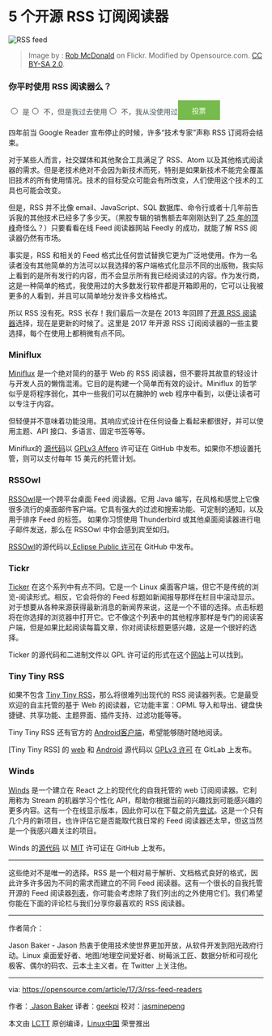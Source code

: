 5 个开源 RSS 订阅阅读器
============================================================

 ![RSS feed](https://opensource.com/sites/default/files/styles/image-full-size/public/images/life/rss_feed.png?itok=FHLEh-fZ "RSS feed") 
>Image by : [Rob McDonald][2] on Flickr. Modified by Opensource.com. [CC BY-SA 2.0][3].

### 你平时使用 RSS 阅读器么？

<form class="pollanon" action="https://opensource.com/article/17/3/rss-feed-readers" method="post" id="poll-view-voting" accept-charset="UTF-8"><label class="element-invisible" for="edit-choice" style="display: block; clip: rect(1px 1px 1px 1px); overflow: hidden; height: 1px; width: 1px; color: rgb(67, 81, 86); position: absolute !important;">选择</label><input type="radio" id="edit-choice-7621" name="choice" value="7621" class="form-radio" style="font-size: 16px; margin-top: 0px; max-width: 100%; -webkit-appearance: none; width: 0.8em; height: 0.8em; border-width: 1px; border-style: solid; border-color: rgb(51, 51, 51); border-radius: 50%; vertical-align: middle;"> <label class="option" for="edit-choice-7621" style="display: inline; font-weight: normal; color: rgb(67, 81, 86); margin-left: 0.2em; vertical-align: middle;">是</label><input type="radio" id="edit-choice-7626" name="choice" value="7626" class="form-radio" style="font-size: 16px; margin-top: 0px; max-width: 100%; -webkit-appearance: none; width: 0.8em; height: 0.8em; border-width: 1px; border-style: solid; border-color: rgb(51, 51, 51); border-radius: 50%; vertical-align: middle;"> <label class="option" for="edit-choice-7626" style="display: inline; font-weight: normal; color: rgb(67, 81, 86); margin-left: 0.2em; vertical-align: middle;">不，但是我过去使用</label><input type="radio" id="edit-choice-7631" name="choice" value="7631" class="form-radio" style="font-size: 16px; margin-top: 0px; max-width: 100%; -webkit-appearance: none; width: 0.8em; height: 0.8em; border-width: 1px; border-style: solid; border-color: rgb(51, 51, 51); border-radius: 50%; vertical-align: middle;"> <label class="option" for="edit-choice-7631" style="display: inline; font-weight: normal; color: rgb(67, 81, 86); margin-left: 0.2em; vertical-align: middle;">不，我从没使用过</label><input type="submit" id="edit-vote" name="op" value="投票" class="form-submit" style="font-family: &quot;Swiss 721 SWA&quot;, &quot;Helvetica Neue&quot;, Helvetica, Arial, &quot;Nimbus Sans L&quot;, sans-serif; font-size: 1em; max-width: 100%; line-height: normal; font-style: normal; border-width: 1px; border-style: solid; border-color: rgb(119, 186, 77); color: rgb(255, 255, 255); background: rgb(119, 186, 77); padding: 0.6em 1.9em;"></form>

四年前当 Google Reader 宣布停止的时候，许多“技术专家”声称 RSS 订阅将会结束。

对于某些人而言，社交媒体和其他聚合工具满足了 RSS、Atom 以及其他格式阅读器的需求。但是老技术绝对不会因为新技术而死，特别是如果新技术不能完全覆盖旧技术的所有使用情况。技术的目标受众可能会有所改变，人们使用这个技术的工具也可能会改变。

但是，RSS 并不比像 email、JavaScript、SQL 数据库、命令行或者十几年前告诉我的其他技术已经多了多少天。（黑胶专辑的销售额去年刚刚达到了[ 25 年的顶峰][4]奇怪么？）只要看看在线 Feed 阅读器网站 Feedly 的成功，就能了解 RSS 阅读器仍然有市场。

事实是，RSS 和相关的 Feed 格式比任何尝试替换它更为广泛地使用。作为一名读者没有其他简单的方法可以以我选择的客户端格式化显示不同的出版物，我实际上看到的是所有发行的内容，而不会显示所有我已经阅读过的内容。作为发行商，这是一种简单的格式，我使用过的大多数发行软件都是开箱即用的，它可以让我被更多的人看到，并且可以简单地分发许多文档格式。

所以 RSS 没有死。RSS 长存！我们最后一次是在 2013 年回顾了[开源 RSS 阅读器][5]选择，现在是更新的时候了。这里是 2017 年开源 RSS 订阅阅读器的一些主要选择，每个在使用上都稍微有点不同。

### Miniflux

[Miniflux][6] 是一个绝对简约的基于 Web 的 RSS 阅读器，但不要将其故意的轻设计与开发人员的懒惰混淆。它目的是构建一个简单而有效的设计。Miniflux 的哲学似乎是将程序弱化，其中一些我们可以在臃肿的 web 程序中看到，以便让读者可以专注于内容。

但轻便并不意味着功能没用。其响应式设计在任何设备上看起来都很好，并可以使用主题、API 接口、多语言、固定书签等等。

Miniflux的 [源代码][7]以 [GPLv3 Affero][8] 许可证在 GitHub 中发布。如果你不想设置托管，则可以支付每年 15 美元的托管计划。

### RSSOwl

[RSSOwl][9]是一个跨平台桌面 Feed 阅读器。它用 Java 编写，在风格和感觉上它像很多流行的桌面邮件客户端。它具有强大的过滤和搜索功能、可定制的通知，以及用于排序 Feed 的标签。 如果你习惯使用 Thunderbird 或其他桌面阅读器进行电子邮件发送，那么在 RSSOwl 中你会感到宾至如归。

[RSSOwl][10]的源代码以[ Eclipse Public 许可][11]在 GitHub 中发布。

### Tickr

[Ticker][12] 在这个系列中有点不同。它是一个 Linux 桌面客户端，但它不是传统的浏览-阅读形式。相反，它会将你的 Feed 标题如新闻报导那样在栏目中滚动显示。对于想要从各种来源获得最新消息的新闻界来说，这是一个不错的选择。点击标题将在你选择的浏览器中打开它。它不像这个列表中的其他程序那样是专门的阅读客户端，但是如果比起阅读每篇文章，你对阅读标题更感兴趣，这是一个很好的选择。

Ticker 的源代码和二进制文件以 GPL 许可证的形式在这个[网站][13]上可以找到。

### Tiny Tiny RSS

如果不包含 [Tiny Tiny RSS][14]，那么将很难列出现代的 RSS 阅读器列表。它是最受欢迎的自主托管的基于 Web 的阅读器，它功能丰富：OPML 导入和导出、键盘快捷键、共享功能、主题界面、插件支持、过滤功能等等。

Tiny Tiny RSS 还有官方的 [Android客户端][15]，希望能够随时随地阅读。

[Tiny Tiny RSS] 的 [web][16] 和 [Android][17] 源代码以 [GPLv3 许可][18] 在 GitLab 上发布。

### Winds

[Winds][19] 是一个建立在 React 之上的现代化的自我托管的 web 订阅阅读器。它利用称为 Stream 的机器学习个性化 API，帮助你根据当前的兴趣找到可能感兴趣的更多内容。这有一个在线显示版本，因此你可以在下载之前先[尝试][20]。这是一个只有几个月的新项目，也许评估它是否能取代我日常的 Feed 阅读器还太早，但这当然是一个我感兴趣关注的项目。

Winds 的[源代码][21] 以 [MIT][22] 许可证在 GitHub 上发布。

* * *

这些绝对不是唯一的选择。RSS 是一个相对易于解析、文档格式良好的格式，因此许多许多因为不同的需求而建立的不同 Feed 阅读器。这有一个很长的自我托管开源的 Feed 阅读器[列表][23]，你可能会考虑除了我们列出的之外使用它们。我们希望你能在下面的评论栏与我们分享你最喜欢的 RSS 阅读器。

--------------------------------------------------------------------------------

作者简介：

Jason Baker - Jason 热衷于使用技术使世界更加开放，从软件开发到阳光政府行动。Linux 桌面爱好者、地图/地理空间爱好者、树莓派工匠、数据分析和可视化极客、偶尔的码农、云本土主义者。在 Twitter 上关注他。

--------------

via: https://opensource.com/article/17/3/rss-feed-readers

作者：[ Jason Baker][a]
译者：[geekpi](https://github.com/geekpi)
校对：[jasminepeng](https://github.com/jasminepeng)

本文由 [LCTT](https://github.com/LCTT/TranslateProject) 原创编译，[Linux中国](https://linux.cn/) 荣誉推出

[a]:https://opensource.com/users/jason-baker
[1]:https://opensource.com/article/17/3/rss-feed-readers?rate=2sJrLq0K3QPQCznBId7K1Qrt3QAkwhQ435UyP77B5rs
[2]:https://www.flickr.com/photos/evokeartdesign/6002000807
[3]:https://creativecommons.org/licenses/by/2.0/
[4]:https://www.theguardian.com/music/2017/jan/03/record-sales-vinyl-hits-25-year-high-and-outstrips-streaming
[5]:https://opensource.com/life/13/6/open-source-rss
[6]:https://miniflux.net/
[7]:https://github.com/miniflux/miniflux
[8]:https://github.com/miniflux/miniflux/blob/master/LICENSE
[9]:http://www.rssowl.org/
[10]:https://github.com/rssowl/RSSOwl
[11]:https://github.com/rssowl/RSSOwl/blob/master/LICENSE
[12]:https://www.open-tickr.net/
[13]:https://www.open-tickr.net/download.php
[14]:https://tt-rss.org/gitlab/fox/tt-rss/wikis/home
[15]:https://tt-rss.org/gitlab/fox/tt-rss-android
[16]:https://tt-rss.org/gitlab/fox/tt-rss/tree/master
[17]:https://tt-rss.org/gitlab/fox/tt-rss-android/tree/master
[18]:https://tt-rss.org/gitlab/fox/tt-rss-android/blob/master/COPYING
[19]:https://winds.getstream.io/
[20]:https://winds.getstream.io/app/getting-started
[21]:https://github.com/GetStream/Winds
[22]:https://github.com/GetStream/Winds/blob/master/LICENSE.md
[23]:https://github.com/Kickball/awesome-selfhosted#feed-readers
[24]:https://opensource.com/user/19894/feed
[25]:https://opensource.com/article/17/3/rss-feed-readers#comments
[26]:https://opensource.com/users/jason-baker
